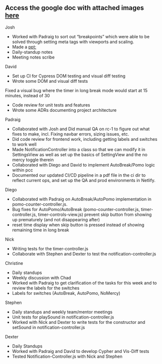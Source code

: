 ## Access the google doc with attached images [here](https://docs.google.com/document/d/17iK6Hen8_th9qyASrt9GvUHyQVlQRTUddHoH02goKlY/edit?usp=sharing)

Josh
- Worked with Padraig to sort out “breakpoints” which were able to be solved through setting meta tags with viewports and scaling.
- Made a [ppt:](https://docs.google.com/presentation/d/1rjm-UZ4hkReRsHgM7vzs0ZRjP53eYtdox-RqtQDFFkI/edit?usp=sharing)
- Daily-standup notes
- Meeting notes scribe

David
- Set up CI for Cypress DOM testing and visual diff testing
- Wrote some DOM and visual diff tests

Fixed a visual bug where the timer in long break mode would start at 15 minutes, instead of 30
- Code review for unit tests and features
- Wrote some ADRs documenting project architecture

Padraig
- Collaborated with Josh and Did manual QA on rc-1 to figure out what fixes to make, incl. Fixing navbar errors, sizing issues, etc.
- Did code review for frontend work, including getting labels and switches to work well
- Made NotificationController into a class so that we can modify it in SettingsView as well as set up the basics of SettingView and the no mercy toggle therein
- Collaborated with Diego and David to implement AutoBreak/Pomo logic within pcc
- Documented our updated CI/CD pipeline in a pdf file in the ci dir to reflect current ops, and set up the QA and prod environments in Netlify.

Diego
- Collaborated with Padraig on AutoBreak/AutoPomo implementation in pomo-counter-controller.js.
- Bug fixes for AutoPomo/AutoBreak (pomo-counter-controller.js, timer-controller.js, timer-controls-view.js)
prevent skip button from showing up prematurely (and not disappearing after)
- reset time display when skip button is pressed instead of showing remaining time in long break

Nick
- Writing tests for the timer-controller.js
- Collaborate with Stephen and Dexter to test the notification-controller.js

Christine
- Daily standups
- Weekly discussion with Chad
- Worked with Padraig to get clarification of the tasks for this week and to review the labels for the switches
- Labels for switches (AutoBreak, AutoPomo, NoMercy)

Stephen
- Daily standups and weekly team/mentor meetings
- Unit tests for playSound in notification-controller.js
- Worked with Nick and Dexter to write tests for the constructor and setSound in notification-controller.js

Dexter
- Daily Standups
- Worked with Padraig and David to develop Cypher and Vis-Diff tests
- Tested Notification-Controller.js with Nick and Stephen


